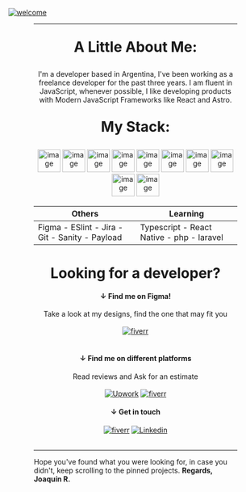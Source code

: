 
[![welcome](https://www.figma.com/profile/908314209309808562/cover_image?b10cc5e1-dd68-43dd-ae80-c2f4b7b0c722)](https://joaquinreynoso.vercel.app/)
<br>

<div style="width:80%;margin:1em auto;text-align:center;">

---

<h1 style="margin:1em;">A Little About Me:</h1>
<p>
I'm a developer based in Argentina, I've been working as a freelance developer for the past three years. I am fluent in JavaScript, whenever possible, I like developing products with Modern JavaScript Frameworks like React and Astro.

</p>


<h1 style="margin:1em;">My Stack: </h1>

<img title="react" height="45px" src="https://joaquinreynoso.vercel.app/react.svg" alt="image" />
<img title="astro" height="45px" src="https://joaquinreynoso.vercel.app/astro.svg" alt="image" />
<img title="html" height="45px" src="https://joaquinreynoso.vercel.app/html.svg" alt="image" />
<img title="css" height="45px" src="https://joaquinreynoso.vercel.app/css.svg" alt="image" />
<img title="javascript" height="45px" src="https://joaquinreynoso.vercel.app/js.svg" alt="image" />
<img title="sass" height="45px" src="https://joaquinreynoso.vercel.app/scss.svg" alt="image" />


<img title="mongo DB" height="45px" src="https://www.opc-router.de/wp-content/uploads/2021/03/mongodb_thumbnail.png" alt="image" />
<img title="MySQL" height="45px" src="https://wiki.cifprodolfoucha.es/images/8/8e/Mysql_logo.png" alt="image" />
<img title="mongo DB" height="45px" src="https://static-00.iconduck.com/assets.00/node-js-icon-227x256-913nazt0.png" alt="image" />
<img title="MySQL" height="45px" src="https://www.simplilearn.com/ice9/tools_covered/ExpressJS-logo.png" alt="image" />




| Others | Learning | 
| --- | --- |
|  Figma - ESlint - Jira - Git - Sanity - Payload | Typescript - React Native - php - laravel |


 #  Looking for a developer?
#### &darr; Find me on Figma!

 Take a look at my designs, find the one that may fit you <br> <br>
 [![fiverr](https://th.bing.com/th?id=ODLS.27416eed-7578-439e-ae1c-f0392d225a34&w=32&h=32&qlt=90&pcl=fffffa&o=6&pid=1.2)](https://figma.com/@orientalArg)
<br> <br>
#### &darr; Find me on different platforms 
 Read reviews and Ask for an estimate  <br> <br>
 [![Upwork](https://th.bing.com/th?id=ODLS.102712b1-4c58-4958-a5e6-1977d257f078&w=32&h=32&qlt=90&pcl=fffffa&o=6&pid=1.2)](https://www.upwork.com/freelancers/~0117753d45764f61bb)
[![fiverr](https://th.bing.com/th?id=ODLS.248cca61-4987-4b0f-9b47-bb2872b2414a&w=32&h=32&qlt=90&pcl=fffffa&o=6&pid=1.2)](https://www.fiverr.com/joaquinreyno623)

 #### &darr; Get in touch
 [![fiverr](https://th.bing.com/th?id=ODLS.8f0ce0d8-2449-458c-bf41-a8532cffd6c5&w=32&h=32&qlt=92&pcl=fffffa&o=6&pid=1.2)](mailto:orientalarg@outlook.com) 
[![Linkedin](https://icons-for-free.com/iconfiles/ico/32/super+tiny+icons+linkedin-1324450747503589428.ico)](https://www.linkedin.com/in/orientalarg/) 
<br><br>

---
<p style="text-align:left;">
 Hope you've found what you were looking for, in case you didn't, keep scrolling to the pinned projects.
 <b>Regards, Joaquín R.</b>
 </p>


</div>

